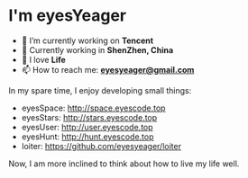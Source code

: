 # I'm eyesYeager

- 🔭 I’m currently working on **Tencent**
- 👯 Currently working in **ShenZhen, China**
- 🤔 I love **Life**
- 📫 How to reach me: **eyesyeager@gmail.com**

In my spare time, I enjoy developing small things:
- eyesSpace: http://space.eyescode.top
- eyesStars: http://stars.eyescode.top
- eyesUser: http://user.eyescode.top
- eyesHunt: http://hunt.eyescode.top
- loiter: https://github.com/eyesyeager/loiter

Now, I am more inclined to think about how to live my life well.
